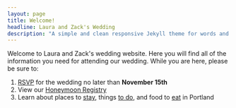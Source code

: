 ```yaml
---
layout: page
title: Welcome!
headline: Laura and Zack's Wedding
description: "A simple and clean responsive Jekyll theme for words and photos."
---
```


Welcome to Laura and Zack's wedding website. Here you will find all of the information you need for attending our wedding. While you are here, please be sure to:

1. [RSVP](https://tollmanz.wufoo.com/forms/wedding-rsvp/) for the wedding no later than <strong>November 15th</strong>
1. View our [Honeymoon Registry](/registry)
1. Learn about places to [stay](/stay), things [to do](/do), and food to [eat](/eat) in Portland